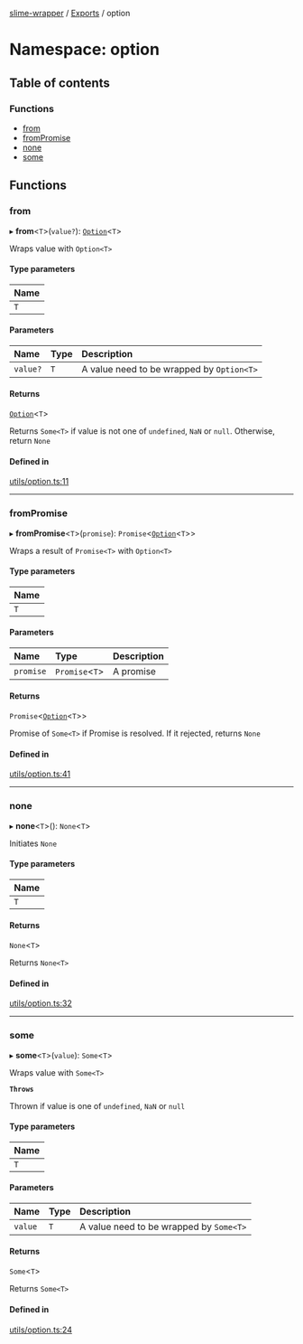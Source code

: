 [slime-wrapper](../README.md) / [Exports](../modules.md) / option

# Namespace: option

## Table of contents

### Functions

- [from](option.md#from)
- [fromPromise](option.md#frompromise)
- [none](option.md#none)
- [some](option.md#some)

## Functions

### from

▸ **from**<`T`\>(`value?`): [`Option`](../classes/Option-1.md)<`T`\>

Wraps value with `Option<T>`

#### Type parameters

| Name |
| :------ |
| `T` |

#### Parameters

| Name | Type | Description |
| :------ | :------ | :------ |
| `value?` | `T` | A value need to be wrapped by `Option<T>` |

#### Returns

[`Option`](../classes/Option-1.md)<`T`\>

Returns `Some<T>` if value is not one of `undefined`, `NaN` or `null`.
Otherwise, return `None`

#### Defined in

[utils/option.ts:11](https://github.com/foreveraloneT/slime/blob/main/src/utils/option.ts#L11)

___

### fromPromise

▸ **fromPromise**<`T`\>(`promise`): `Promise`<[`Option`](../classes/Option-1.md)<`T`\>\>

Wraps a result of `Promise<T>` with `Option<T>`

#### Type parameters

| Name |
| :------ |
| `T` |

#### Parameters

| Name | Type | Description |
| :------ | :------ | :------ |
| `promise` | `Promise`<`T`\> | A promise |

#### Returns

`Promise`<[`Option`](../classes/Option-1.md)<`T`\>\>

Promise of `Some<T>` if Promise is resolved. If it rejected, returns `None`

#### Defined in

[utils/option.ts:41](https://github.com/foreveraloneT/slime/blob/main/src/utils/option.ts#L41)

___

### none

▸ **none**<`T`\>(): `None`<`T`\>

Initiates `None`

#### Type parameters

| Name |
| :------ |
| `T` |

#### Returns

`None`<`T`\>

Returns `None<T>`

#### Defined in

[utils/option.ts:32](https://github.com/foreveraloneT/slime/blob/main/src/utils/option.ts#L32)

___

### some

▸ **some**<`T`\>(`value`): `Some`<`T`\>

Wraps value with `Some<T>`

**`Throws`**

Thrown if value is one of `undefined`, `NaN` or `null`

#### Type parameters

| Name |
| :------ |
| `T` |

#### Parameters

| Name | Type | Description |
| :------ | :------ | :------ |
| `value` | `T` | A value need to be wrapped by `Some<T>` |

#### Returns

`Some`<`T`\>

Returns `Some<T>`

#### Defined in

[utils/option.ts:24](https://github.com/foreveraloneT/slime/blob/main/src/utils/option.ts#L24)
